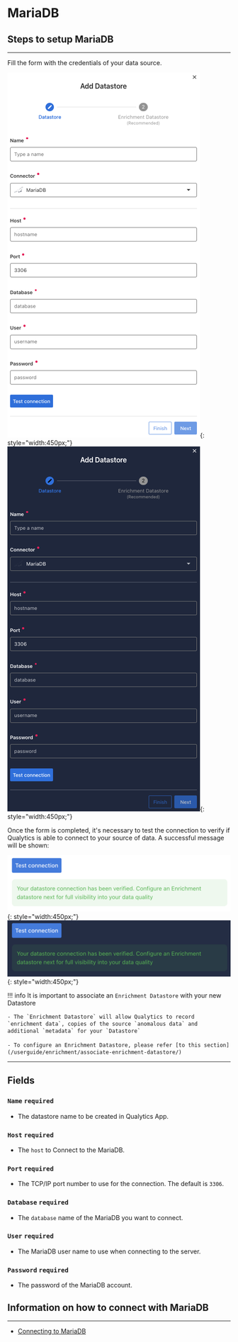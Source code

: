 # MariaDB

## Steps to setup MariaDB

---
Fill the form with the credentials of your data source.

![Screenshot](../assets/datastores/maria-db/create-datastore-light.png#only-light){: style="width:450px;"}
![Screenshot](../assets/datastores/maria-db/create-datastore-dark.png#only-dark){: style="width:450px;"}

Once the form is completed, it's necessary to test the connection to verify if Qualytics is able to connect to your source of data. A successful message will be shown:

![Screenshot](../assets/datastores/test-connection/test-connection-light.png#only-light){: style="width:450px;"}
![Screenshot](../assets/datastores/test-connection/test-connection-dark.png#only-dark){: style="width:450px;"}

!!! info 
    It is important to associate an `Enrichment Datastore` with your new Datastore

    - The `Enrichment Datastore` will allow Qualytics to record `enrichment data`, copies of the source `anomalous data` and additional `metadata` for your `Datastore`

    - To configure an Enrichment Datastore, please refer [to this section](/userguide/enrichment/associate-enrichment-datastore/)

---
## Fields
### `Name` <spam id='required'>`required`</spam>

* The datastore name  to be created in Qualytics App.

### `Host` <spam id='required'>`required`</spam>

* The `host` to Connect to the MariaDB.

### `Port` <spam id='required'>`required`</spam>
* The TCP/IP port number to use for the connection. The default is `3306`.
### `Database` <spam id='required'>`required`</spam>

* The `database` name of the MariaDB you want to connect.
### `User` <spam id='required'>`required`</spam>

* The MariaDB user name to use when connecting to the server.
### `Password` <spam id='required'>`required`</spam>

* The password of the MariaDB account.


## Information on how to connect with MariaDB

---

* [Connecting to MariaDB](https://mariadb.com/kb/en/connecting-to-mariadb/)

